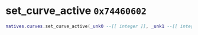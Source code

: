 # set_curve_active `0x74460602`

```lua
natives.curves.set_curve_active(_unk0 --[[ integer ]], _unk1 --[[ integer ]])
```